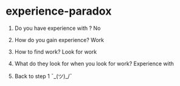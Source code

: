 # experience-paradox


1. Do you have experience with <this>? No

2. How do you gain experience? Work

3. How to find work? Look for work

4. What do they look for when you look for work? Experience with <this-tech-you-dont-have-experience-yet>

5. Back to step 1 ¯\_(ツ)_/¯
